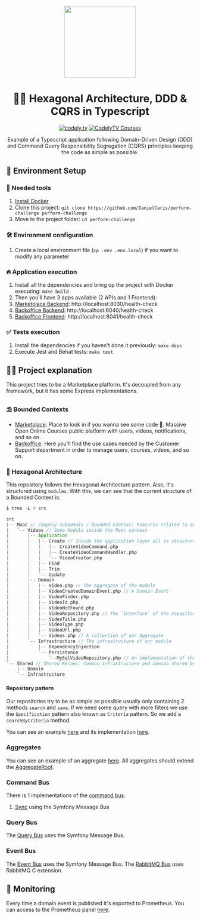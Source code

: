 <p align="center">
  <a href="http://codely.tv">
    <img src="http://codely.tv/wp-content/uploads/2016/05/cropped-logo-codelyTV.png" width="192px" height="192px"/>
  </a>
</p>

<h1 align="center">
  🐘🎯 Hexagonal Architecture, DDD & CQRS in Typescript
</h1>

<p align="center">
    <a href="https://github.com/CodelyTV"><img src="https://img.shields.io/badge/CodelyTV-OS-green.svg?style=flat-square" alt="codely.tv"/></a>
    <a href="http://pro.codely.tv"><img src="https://img.shields.io/badge/CodelyTV-PRO-black.svg?style=flat-square" alt="CodelyTV Courses"/></a>
</p>

<p align="center">
  Example of a Typescript application following Domain-Driven Design (DDD) and
  Command Query Responsibility Segregation (CQRS) principles keeping the code as simple as possible.

</p>

## 🚀 Environment Setup

### 🐳 Needed tools

1. [Install Docker](https://www.docker.com/get-started)
2. Clone this project: `git clone https://github.com/DanielCaris/perform-challenge perform-challenge`
3. Move to the project folder: `cd perform-challenge`

### 🛠️ Environment configuration

1. Create a local environment file (`cp .env .env.local`) if you want to modify any parameter

### 🔥 Application execution

1. Install all the dependencies and bring up the project with Docker executing: `make build`
2. Then you'll have 3 apps available (2 APIs and 1 Frontend):
  1. [Marketplace Backend](src/apps/marketplace/backend): http://localhost:8030/health-check
  2. [Backoffice Backend](src/apps/backoffice/backend): http://localhost:8040/health-check
  3. [Backoffice Frontend](src/apps/backoffice/frontend): http://localhost:8041/health-check

### ✅ Tests execution

1. Install the dependencies if you haven't done it previously: `make deps`
2. Execute Jest and Behat tests: `make test`

## 👩‍💻 Project explanation

This project tries to be a Marketplace platform. It's decoupled from any framework, but it has
some Express implementations.

### ⛱️ Bounded Contexts

* [Marketplace](src/Contexts/Marketplace): Place to look in if you wanna see some code 🙂. Massive Open Online Courses public platform with users, videos, notifications, and so on.
* [Backoffice](src/Contexts/Backoffice): Here you'll find the use cases needed by the Customer Support department in order to manage users, courses, videos, and so on.

### 🎯 Hexagonal Architecture

This repository follows the Hexagonal Architecture pattern. Also, it's structured using `modules`.
With this, we can see that the current structure of a Bounded Context is:

```scala
$ tree -L 4 src

src
|-- Mooc // Company subdomain / Bounded Context: Features related to one of the company business lines / products
|   `-- Videos // Some Module inside the Mooc context
|       |-- Application
|       |   |-- Create // Inside the application layer all is structured by actions
|       |   |   |-- CreateVideoCommand.php
|       |   |   |-- CreateVideoCommandHandler.php
|       |   |   `-- VideoCreator.php
|       |   |-- Find
|       |   |-- Trim
|       |   `-- Update
|       |-- Domain
|       |   |-- Video.php // The Aggregate of the Module
|       |   |-- VideoCreatedDomainEvent.php // A Domain Event
|       |   |-- VideoFinder.php
|       |   |-- VideoId.php
|       |   |-- VideoNotFound.php
|       |   |-- VideoRepository.php // The `Interface` of the repository is inside Domain
|       |   |-- VideoTitle.php
|       |   |-- VideoType.php
|       |   |-- VideoUrl.php
|       |   `-- Videos.php // A collection of our Aggregate
|       `-- Infrastructure // The infrastructure of our module
|           |-- DependencyInjection
|           `-- Persistence
|               `--MySqlVideoRepository.php // An implementation of the repository
`-- Shared // Shared Kernel: Common infrastructure and domain shared between the different Bounded Contexts
    |-- Domain
    `-- Infrastructure
```

#### Repository pattern
Our repositories try to be as simple as possible usually only containing 2 methods `search` and `save`.
If we need some query with more filters we use the `Specification` pattern also known as `Criteria` pattern. So we add a
`searchByCriteria` method.

You can see an example [here](src/Contexts/Marketplace/Courses/domain/CourseRepository.ts)
and its implementation [here](src/Contexts/Marketplace/Courses/infrastructure/persistence/MongoCourseRepository.ts).

### Aggregates
You can see an example of an aggregate [here](src/Contexts/Marketplace/Courses/domain/Course.ts). All aggregates should
extend the [AggregateRoot](src/Contexts/Shared/domain/AggregateRoot.ts).

### Command Bus
There is 1 implementations of the [command bus](src/Contexts/Shared/domain/CommandBus.ts).
1. [Sync](src/Contexts/Shared/infrastructure/CommandBus/InMemoryCommandBus.ts) using the Symfony Message Bus

### Query Bus
The [Query Bus](src/Contexts/Shared/infrastructure/QueryBus/InMemoryQueryBus.ts) uses the Symfony Message Bus.

### Event Bus
The [Event Bus](src/Contexts/Shared/infrastructure/EventBus/InMemory/InMemoryAsyncEventBus.ts) uses the Symfony Message Bus.
The [RabbitMQ Bus](src/Contexts/Shared/infrastructure/EventBus/RabbitMq/RabbitMqEventBus.ts) uses RabbitMQ C extension.

## 📱 Monitoring
Every time a domain event is published it's exported to Prometheus. You can access to the Prometheus panel [here](http://localhost:9999/).
